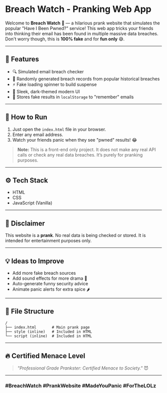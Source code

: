 # Breach Watch - Pranking Web App

Welcome to **Breach Watch** 🚨 — a hilarious prank website that simulates the popular "Have I Been Pwned?" service! This web app tricks your friends into thinking their email has been found in multiple massive data breaches. Don't worry though, this is **100% fake** and for **fun only** 😅.

---

## 📜 Features

- 🔍 Simulated email breach checker
- 🎲 Randomly generated breach records from popular historical breaches
- ⚡ Fake loading spinner to build suspense
- 🖤 Sleek, dark-themed modern UI
- 💾 Stores fake results in `localStorage` to "remember" emails

---

## 🚀 How to Run

1. Just open the `index.html` file in your browser.
2. Enter any email address.
3. Watch your friends panic when they see "pwned" results! 😂

> **Note:** This is a front-end only project. It does not make any real API calls or check any real data breaches. It’s purely for pranking purposes.

---

## ⚙️ Tech Stack

- HTML
- CSS
- JavaScript (Vanilla)

---

## 🤡 Disclaimer

This website is a **prank**. No real data is being checked or stored. It is intended for entertainment purposes only.

---

## 💡 Ideas to Improve

- Add more fake breach sources
- Add sound effects for more drama 🎵
- Auto-generate funny security advice
- Animate panic alerts for extra spice 🌶️

---

## 📂 File Structure

```
/
├── index.html       # Main prank page
├── style (inline)   # Included in HTML
└── script (inline)  # Included in HTML
```

---

## 🔥 Certified Menace Level

> *"Professional Grade Prankster: Certified Menace to Society."* 😈

---

### #BreachWatch #PrankWebsite #MadeYouPanic #ForTheLOLz
